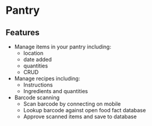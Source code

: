 # Pantry
## Features
- Manage items in your pantry including:
    - location
    - date added
    - quantities
    - CRUD
- Manage recipes including:
    - Instructions
    - Ingredients and quantities
- Barcode scanning
    - Scan barcode by connecting on mobile
    - Lookup barcode against open food fact database
    - Approve scanned items and save to database
